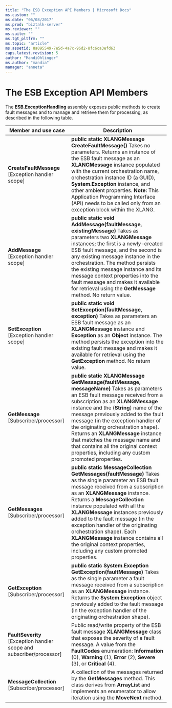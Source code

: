 ```yaml
---
title: "The ESB Exception API Members | Microsoft Docs"
ms.custom: ""
ms.date: "06/08/2017"
ms.prod: "biztalk-server"
ms.reviewer: ""
ms.suite: ""
ms.tgt_pltfrm: ""
ms.topic: "article"
ms.assetid: 8a095549-7e5d-4a7c-96d2-8fc6ca3efd63
caps.latest.revision: 5
author: "MandiOhlinger"
ms.author: "mandia"
manager: "anneta"
---
```

# The ESB Exception API Members
The **ESB.ExceptionHandling** assembly exposes public methods to create fault messages and to manage and retrieve them for processing, as described in the following table.  
  
|Member and use case|Description|  
|-------------------------|-----------------|  
|**CreateFaultMessage** [Exception handler scope]|**public static XLANGMessage CreateFaultMessage()** Takes no parameters. Returns an instance of the ESB fault message as an **XLANGMessage** instance populated with the current orchestration name, orchestration instance ID (a GUID), **System.Exception** instance, and other ambient properties. **Note:**  This Application Programming Interface (API) needs to be called only from an exception block within the XLANG.|  
|**AddMessage** [Exception handler scope]|**public static void AddMessage(faultMessage, existingMessage)** Takes as parameters two **XLANGMessage** instances; the first is a newly-created ESB fault message, and the second is any existing message instance in the orchestration. The method persists the existing message instance and its message context properties into the fault message and makes it available for retrieval using the **GetMessage** method. No return value.|  
|**SetException** [Exception handler scope]|**public static void SetException(faultMessage, exception)** Takes as parameters an ESB fault message as an **XLANGMessage** instance and **Exception** as an **Object** instance. The method persists the exception into the existing fault message and makes it available for retrieval using the **GetException** method. No return value.|  
|**GetMessage** [Subscriber/processor]|**public static XLANGMessage GetMessage(faultMessage, messageName)** Takes as parameters an ESB fault message received from a subscription as an **XLANGMessage** instance and the (**String**) name of the message previously added to the fault message (in the exception handler of the originating orchestration shape). Returns an **XLANGMessage** instance that matches the message name and that contains all the original context properties, including any custom promoted properties.|  
|**GetMessages** [Subscriber/processor]|**public static MessageCollection GetMessages(faultMessage)** Takes as the single parameter an ESB fault message received from a subscription as an **XLANGMessage** instance. Returns a **MessageCollection** instance populated with all the **XLANGMessage** instances previously added to the fault message (in the exception handler of the originating orchestration shape). Each **XLANGMessage** instance contains all the original context properties, including any custom promoted properties.|  
|**GetException** [Subscriber/processor]|**public static System.Exception GetException(faultMessage)** Takes as the single parameter a fault message received from a subscription as an **XLANGMessage** instance. Returns the **System.Exception** object previously added to the fault message (in the exception handler of the originating orchestration shape).|  
|**FaultSeverity** [Exception handler scope and subscriber/processor]|Public read/write property of the ESB fault message **XLANGMessage** class that exposes the severity of a fault message. A value from the **FaultCodes** enumeration: **Information** (0), **Warning** (1), **Error** (2), **Severe** (3), or **Critical** (4).|  
|**MessageCollection** [Subscriber/processor]|A collection of the messages returned by the **GetMessages** method. This class derives from **ArrayList** and implements an enumerator to allow iteration using the **MoveNext** method.|